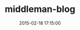 ---
layout: post
title:  "middleman-blog"
repo:   "middleman/middleman-blog"
date:   2015-02-18 17:15:00
gemurl: https://github.com/middleman/middleman-blog
---